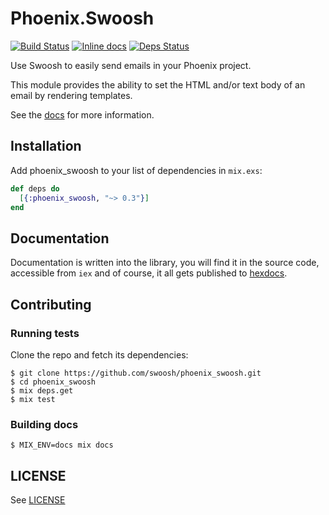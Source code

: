 # Phoenix.Swoosh

[![Build Status](https://travis-ci.org/swoosh/phoenix_swoosh.svg?branch=master)](https://travis-ci.org/swoosh/phoenix_swoosh)
[![Inline docs](http://inch-ci.org/github/swoosh/phoenix_swoosh.svg?branch=master&style=flat)](http://inch-ci.org/github/swoosh/phoenix_swoosh)
[![Deps Status](https://beta.hexfaktor.org/badge/all/github/swoosh/phoenix_swoosh.svg)](https://beta.hexfaktor.org/github/swoosh/phoenix_swoosh)

Use Swoosh to easily send emails in your Phoenix project.

This module provides the ability to set the HTML and/or text body of an email by rendering templates.

See the [docs](http://hexdocs.pm/phoenix_swoosh) for more information.

## Installation

Add phoenix_swoosh to your list of dependencies in `mix.exs`:

```elixir
def deps do
  [{:phoenix_swoosh, "~> 0.3"}]
end
```

## Documentation

Documentation is written into the library, you will find it in the source code, accessible from `iex` and of course, it
all gets published to [hexdocs](http://hexdocs.pm/phoenix_swoosh).

## Contributing

### Running tests

Clone the repo and fetch its dependencies:

```
$ git clone https://github.com/swoosh/phoenix_swoosh.git
$ cd phoenix_swoosh
$ mix deps.get
$ mix test
```

### Building docs

```
$ MIX_ENV=docs mix docs
```

## LICENSE

See [LICENSE](https://github.com/swoosh/phoenix_swoosh/blob/master/LICENSE.txt)
